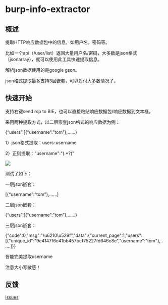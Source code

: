 # burp-info-extractor
## 概述

提取HTTP响应数据包中的信息，如用户名，密码等。

比如一个api（/user/list）返回大量用户名/密码，大多数是json格式（jsonarray），就可以使用此工具快速提取信息。

解析json数据使用的是google gson。

json格式提取最多支持3层嵌套，可以对付大多数情况了。

## 快速开始

支持右键send rsp to BIE，也可以直接粘贴响应数据包/响应数据到文本框。

采用两种提取方式，以二层嵌套json格式的响应数据为例：

{“users”:[{“username”:”tom”},......}

1）json格式提取：users-username

2）正则提取："username":"(.*?)"

![](https://github.com/theLSA/burp-info-extractor/raw/master/demo/bie00.png)

测试了如下：

一层json嵌套：

[{“username”:”tom”},......]

二层json嵌套：

{“users”:[{“username”:”tom”},......}

三层json嵌套：

{"code":0,"msg":"\u6210\u529f","data":{"current_page":1,"users":[{"unique_id":"9e4147f6e41bb457bcf75227fd646e8e","username":"tom"},......]}}

皆能完美提取username 

注意大小写敏感！

## 反馈

[issues](https://github.com/theLSA/burp-info-extractor/issues)
